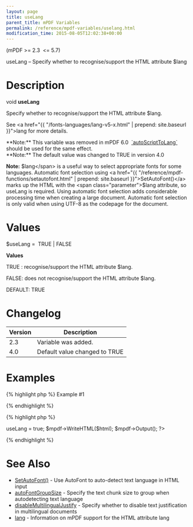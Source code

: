 ```yaml
---
layout: page
title: useLang
parent_title: mPDF Variables
permalink: /reference/mpdf-variables/uselang.html
modification_time: 2015-08-05T12:02:38+00:00
---
```


(mPDF >= 2.3  <= 5.7)

useLang – Specify whether to recognise/support the HTML attribute <span class="parameter">$lang</span>

# Description

void **useLang**

Specify whether to recognise/support the HTML attribute <span class="parameter">$lang</span>.

See <a href="{{ "/fonts-languages/lang-v5-x.html" | prepend: site.baseurl }}">lang</a> for more details.

<div class="alert alert-info" role="alert">**Note:** This variable was removed in mPDF 6.0  <a href="{{ "/reference/mpdf-variables/autoscripttolang.html" | prepend: site.baseurl }}">`autoScriptToLang`</a> should be used for the same effect.</div>

<div class="alert alert-info" role="alert">**Note:** The default value was changed to <span class="smallblock">TRUE </span>in version 4.0</div>

**Note:** <span class="parameter">$lang</span> is a useful way to select appropriate fonts for some languages. Automatic font selection using <a href="{{ "/reference/mpdf-functions/setautofont.html" | prepend: site.baseurl }}">SetAutoFont()</a> marks up the HTML with the <span class="parameter">$lang</span> attribute, so useLang is required. Using automatic font selection adds considerable processing time when creating a large document. Automatic font selection is only valid when using UTF-8 as the codepage for the document.

# Values

<span class="parameter">$useLang</span> =  <span class="smallblock">TRUE </span>| <span class="smallblock">FALSE</span>

**Values**

<span class="smallblock">TRUE </span>: recognise/support the HTML attribute <span class="parameter">$lang</span>.

<span class="smallblock">FALSE</span>: does not recognise/support the HTML attribute <span class="parameter">$lang</span>.

<span class="smallblock">DEFAULT</span>: <span class="smallblock">TRUE</span>

# Changelog

<table class="table"> <thead>
<tr> <th>Version</th><th>Description</th> </tr>
</thead> <tbody>
<tr>
<td>2.3</td>
<td>Variable was added.</td>
</tr>
<tr>
<td>4.0</td>
<td>Default value changed to <span class="smallblock">TRUE</span></td>
</tr>
</tbody> </table>

# Examples

{% highlight php %}
Example #1

{% endhighlight %}

{% highlight php %}
<?php

include("// Require composer autoload
require_once __DIR__ . '/vendor/autoload.php';");

$mpdf = new mPDF('utf-8');

$html = '

Start with some English text

 هل ستسفر الجهود الدبلوماسية الجارية عن حلول؟ وكيف تنظر للاتهامات لبعض هذه الدول بالتدخل في الشأن العراقي، والتورط في دعم عمليات العنف؟ والى اي مدى يبدو الوضع في العراق انعكاسا للصراعات الإقليمية في المنطقة؟

And again in English

';

$mpdf->useLang = true;

$mpdf->WriteHTML($html);

$mpdf->Output();

?>

{% endhighlight %}

# See Also

<ul>
<li class="manual_boxlist"><a href="{{ "/reference/mpdf-variables/autofontgroupsize.html" | prepend: site.baseurl }}">SetAutoFont()</a> - Use AutoFont to auto-detect text language in HTML input</li>
<li class="manual_boxlist"><a href="{{ "/reference/mpdf-variables/autofontgroupsize.html" | prepend: site.baseurl }}">autoFontGroupSize</a> - Specify the text chunk size to group when autodetecting text language</li>
<li class="manual_boxlist"><a href="index0c23.html?tid=346">disableMultilingualJustify</a> - Specify whether to disable text justification in multilingual documents</li>
<li class="manual_boxlist"><a href="{{ "/fonts-languages/lang-v5-x.html" | prepend: site.baseurl }}">lang</a> - Information on mPDF support for the HTML attribute lang</li>
</ul>
